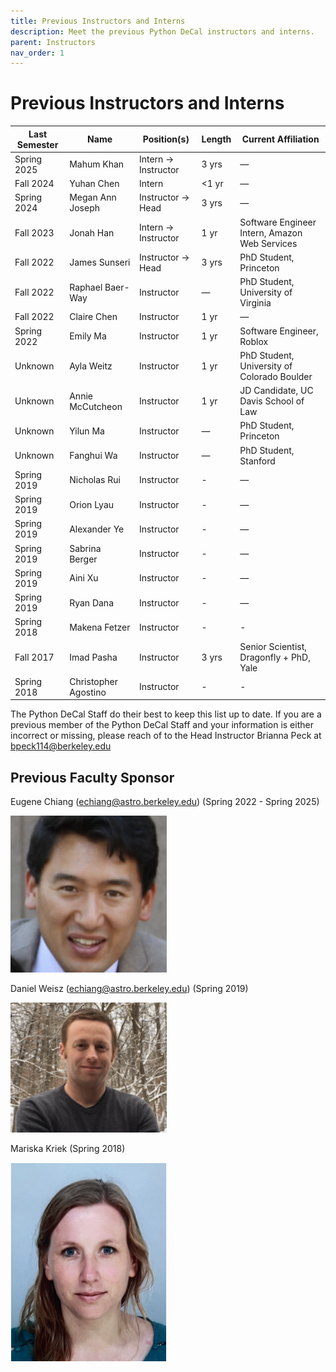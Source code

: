 ```yaml
---
title: Previous Instructors and Interns
description: Meet the previous Python DeCal instructors and interns.
parent: Instructors
nav_order: 1
---
```

# Previous Instructors and Interns

| Last Semester | Name               | Position(s)           | Length   | Current Affiliation                             |
|---------------|--------------------|-----------------------|----------|-------------------------------------------------|
| Spring 2025   | Mahum Khan           | Intern → Instructor   | 3 yrs    | —                                             |
| Fall 2024     | Yuhan Chen           | Intern                | <1 yr    | —                                             |
| Spring 2024   | Megan Ann Joseph     | Instructor → Head     | 3 yrs    | —                                             |
| Fall 2023     | Jonah Han            | Intern → Instructor   | 1 yr     | Software Engineer Intern, Amazon Web Services |
| Fall 2022     | James Sunseri        | Instructor → Head     | 3 yrs    | PhD Student, Princeton                        |
| Fall 2022     | Raphael Baer-Way     | Instructor            | —        | PhD Student, University of Virginia           |
| Fall 2022     | Claire Chen          | Instructor            | 1 yr     | —                                             |
| Spring 2022   | Emily Ma             | Instructor            | 1 yr     | Software Engineer, Roblox                     |
| Unknown       | Ayla Weitz           | Instructor            | 1 yr     | PhD Student, University of Colorado Boulder   |
| Unknown       | Annie McCutcheon     | Instructor            | 1 yr     | JD Candidate, UC Davis School of Law          |
| Unknown       | Yilun Ma             | Instructor            | —        | PhD Student, Princeton                        |
|  Unknown      | Fanghui Wa           | Instructor            | —        | PhD Student, Stanford                         |
| Spring 2019   | Nicholas Rui         | Instructor            | -        | —                                             |
| Spring 2019   | Orion Lyau           | Instructor            | -        | —                                             |
| Spring 2019   | Alexander Ye         | Instructor            | -        | —                                             |
| Spring 2019   | Sabrina Berger       | Instructor            | -        | —                                             |
| Spring 2019   | Aini Xu              | Instructor            | -        | —                                             |
| Spring 2019   | Ryan Dana            | Instructor            | -        | —                                             |
| Spring 2018   | Makena Fetzer        | Instructor            | -        | -                                             |
| Fall 2017     | Imad Pasha           | Instructor            | 3 yrs    | Senior Scientist, Dragonfly + PhD, Yale       |
| Spring 2018   | Christopher Agostino | Instructor            | -        |  -                                            |

The Python DeCal Staff do their best to keep this list up to date. If you are a previous member of the Python DeCal Staff and your information is either incorrect or missing, please reach of to the Head Instructor Brianna Peck at bpeck114@berkeley.edu

## Previous Faculty Sponsor

Eugene Chiang (echiang@astro.berkeley.edu)
(Spring 2022 - Spring 2025)

<img src="/assets/images/eugene_chiang.png" alt="Photo of Eugene Chiang" width="250">

Daniel Weisz (echiang@astro.berkeley.edu)
(Spring 2019)

<img src="/assets/images/daniel_weisz.png" alt="Photo of Daniel Weisz" width="250">

Mariska Kriek
(Spring 2018)

<img src="/assets/images/mariska_kriek.png" alt="Photo of Mariska Kriek" width="250">

